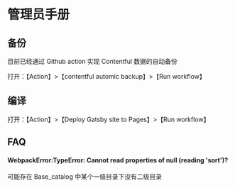 # 管理员手册

## 备份

目前已经通过 Github action 实现 Contentful 数据的自动备份  

打开：【Action】>【contentful automic backup】>【Run workflow】


## 编译

打开：【Action】>【Deploy Gatsby site to Pages】>【Run workflow】

## FAQ

####  WebpackError:TypeError: Cannot read properties of null (reading 'sort')?

可能存在 Base_catalog 中某个一级目录下没有二级目录

